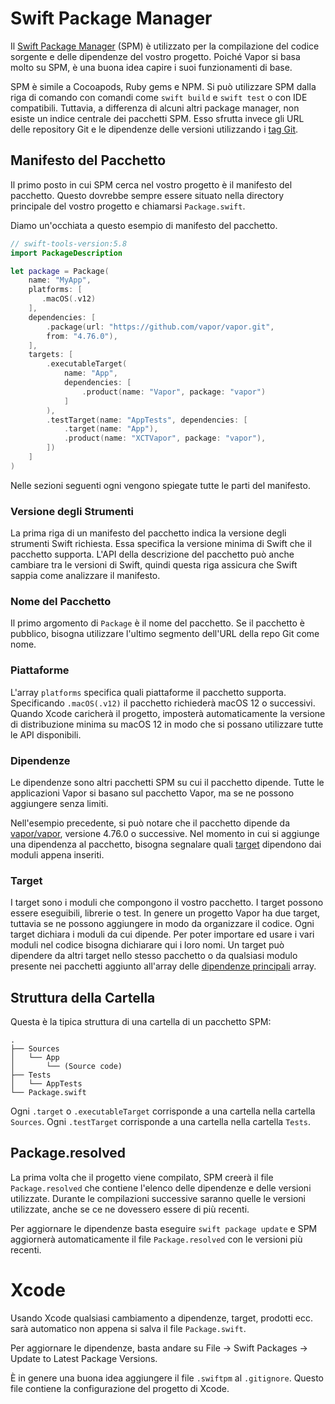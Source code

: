 # Swift Package Manager

Il [Swift Package Manager](https://swift.org/package-manager/) (SPM) è utilizzato per la compilazione del codice sorgente e delle dipendenze del vostro progetto. Poiché Vapor si basa molto su SPM, è una buona idea capire i suoi funzionamenti di base.

SPM è simile a Cocoapods, Ruby gems e NPM. Si può utilizzare SPM dalla riga di comando con comandi come `swift build` e `swift test` o con IDE compatibili. Tuttavia, a differenza di alcuni altri package manager, non esiste un indice centrale dei pacchetti SPM. Esso sfrutta invece gli URL delle repository Git e le dipendenze delle versioni utilizzando i [tag Git](https://git-scm.com/book/en/v2/Git-Basics-Tagging).

## Manifesto del Pacchetto

Il primo posto in cui SPM cerca nel vostro progetto è il manifesto del pacchetto. Questo dovrebbe sempre essere situato nella directory principale del vostro progetto e chiamarsi `Package.swift`.

Diamo un'occhiata a questo esempio di manifesto del pacchetto.

```swift
// swift-tools-version:5.8
import PackageDescription

let package = Package(
    name: "MyApp",
    platforms: [
       .macOS(.v12)
    ],
    dependencies: [
        .package(url: "https://github.com/vapor/vapor.git",
        from: "4.76.0"),
    ],
    targets: [
        .executableTarget(
            name: "App",
            dependencies: [
                .product(name: "Vapor", package: "vapor")
            ]
        ),
        .testTarget(name: "AppTests", dependencies: [
            .target(name: "App"),
            .product(name: "XCTVapor", package: "vapor"),
        ])
    ]
)
```

Nelle sezioni seguenti ogni vengono spiegate tutte le parti del manifesto.

### Versione degli Strumenti

La prima riga di un manifesto del pacchetto indica la versione degli strumenti Swift richiesta. Essa specifica la versione minima di Swift che il pacchetto supporta. L'API della descrizione del pacchetto può anche cambiare tra le versioni di Swift, quindi questa riga assicura che Swift sappia come analizzare il manifesto.

### Nome del Pacchetto

Il primo argomento di `Package` è il nome del pacchetto. Se il pacchetto è pubblico, bisogna utilizzare l'ultimo segmento dell'URL della repo Git come nome.

### Piattaforme

L'array `platforms` specifica quali piattaforme il pacchetto supporta. Specificando `.macOS(.v12)` il pacchetto richiederà macOS 12 o successivi. Quando Xcode caricherà il progetto, imposterà automaticamente la versione di distribuzione minima su macOS 12 in modo che si possano utilizzare tutte le API disponibili.

### Dipendenze

Le dipendenze sono altri pacchetti SPM su cui il pacchetto dipende. Tutte le applicazioni Vapor si basano sul pacchetto Vapor, ma se ne possono aggiungere senza limiti.

Nell'esempio precedente, si può notare che il pacchetto dipende da [vapor/vapor](https://github.com/vapor/vapor), versione 4.76.0 o successive. Nel momento in cui si aggiunge una dipendenza al pacchetto, bisogna segnalare quali [target](#targets) dipendono dai moduli appena inseriti.

### Target

I target sono i moduli che compongono il vostro pacchetto. I target possono essere eseguibili, librerie o test. In genere un progetto Vapor ha due target, tuttavia se ne possono aggiungere in modo da organizzare il codice.
Ogni target dichiara i moduli da cui dipende. Per poter importare ed usare i vari moduli nel codice bisogna dichiarare qui i loro nomi. Un target può dipendere da altri target nello stesso pacchetto o da qualsiasi modulo presente nei pacchetti aggiunto all'array delle [dipendenze principali](#dependencies) array.

## Struttura della Cartella

Questa è la tipica struttura di una cartella di un pacchetto SPM:

```
.
├── Sources
│   └── App
│       └── (Source code)
├── Tests
│   └── AppTests
└── Package.swift
```

Ogni `.target` o `.executableTarget` corrisponde a una cartella nella cartella `Sources`.
Ogni `.testTarget` corrisponde a una cartella nella cartella `Tests`.

## Package.resolved

La prima volta che il progetto viene compilato, SPM creerà il file `Package.resolved` che contiene l'elenco delle dipendenze e delle versioni utilizzate. Durante le compilazioni successive saranno quelle le versioni utilizzate, anche se ce ne dovessero essere di più recenti.

Per aggiornare le dipendenze basta eseguire `swift package update` e SPM aggiornerà automaticamente il file `Package.resolved` con le versioni più recenti.

# Xcode

Usando Xcode qualsiasi cambiamento a dipendenze, target, prodotti ecc. sarà automatico non appena si salva il file `Package.swift`.

Per aggiornare le dipendenze, basta andare su File &rarr; Swift Packages &rarr; Update to Latest Package Versions.

È in genere una buona idea aggiungere il file `.swiftpm` al `.gitignore`. Questo file contiene la configurazione del progetto di Xcode.
